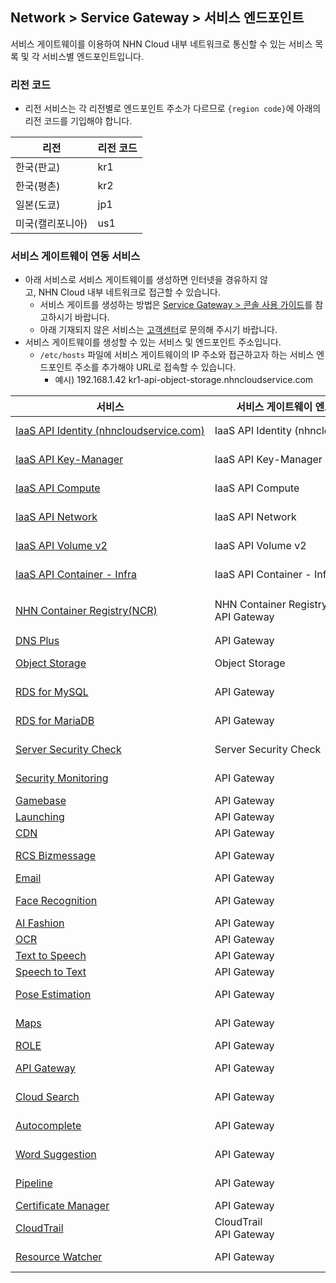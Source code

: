 ## Network > Service Gateway > 서비스 엔드포인트

서비스 게이트웨이를 이용하여 NHN Cloud 내부 네트워크로 통신할 수 있는 서비스 목록 및 각 서비스별 엔드포인트입니다.

### 리전 코드

* 리전 서비스는 각 리전별로 엔드포인트 주소가 다르므로 `{region code}`에 아래의 리전 코드를 기입해야 합니다.

| 리전 | 리전 코드 |
| --- | ----- |
| 한국(판교) | kr1 |
| 한국(평촌) | kr2 |
| 일본(도쿄) | jp1 |
| 미국(캘리포니아) | us1 |

### 서비스 게이트웨이 연동 서비스

* 아래 서비스로 서비스 게이트웨이를 생성하면 인터넷을 경유하지 않고, NHN Cloud 내부 네트워크로 접근할 수 있습니다.
    * 서비스 게이트를 생성하는 방법은 [Service Gateway > 콘솔 사용 가이드](https://docs.nhncloud.com/zh/Network/Service%20Gateway/zh/console-guide/)를 참고하시기 바랍니다.
    * 아래 기재되지 않은 서비스는 [고객센터](https://www.nhncloud.com/kr/support/inquiry)로 문의해 주시기 바랍니다.
* 서비스 게이트웨이를 생성할 수 있는 서비스 및 엔드포인트 주소입니다.
    * `/etc/hosts` 파일에 서비스 게이트웨이의 IP 주소와 접근하고자 하는 서비스 엔드포인트 주소를 추가해야 URL로 접속할 수 있습니다.
        * 예시) 192.168.1.42 kr1-api-object-storage.nhncloudservice.com

| 서비스 | 서비스 게이트웨이 엔드포인트 이름 | 엔드포인트 주소 |
| --- | ------------------ | -------- |
| [IaaS API Identity (nhncloudservice.com)](Compute/Compute/zh/identity-api/#token) | IaaS API Identity (nhncloudservice.com) | https://api-identity-infrastructure.nhncloudservice.com |
| [IaaS API Key-Manager](Network/Load%20Balancer/zh/public-api/) | IaaS API Key-Manager | https://{region code}-api-key-manager-infrastructure.nhncloudservice.com |
| [IaaS API Compute](Compute/Instance/zh/public-api/) | IaaS API Compute | https://{region code}-api-instance-infrastructure.nhncloudservice.com |
| [IaaS API Network](Network/VPC/zh/public-api/) | IaaS API Network | https://{region code}-api-network-infrastructure.nhncloudservice.com |
| [IaaS API Volume v2](Storage/Block%20Storage/zh/public-api/) | IaaS API Volume v2 | https://{region code}-api-block-storage-infrastructure.nhncloudservice.com |
| [IaaS API Container - Infra](CContainer/NKS/zh/public-api/) | IaaS API Container - Infra | https://{region code}-api-kubernetes-infrastructure.nhncloudservice.com |
| [NHN Container Registry(NCR)](Container/NCR/zh/public-api) | NHN Container Registry(NCR)<br>API Gateway | 사용자 레지스트리 URI<br>https://{region code}-ncr.api.nhncloudservice.com |
| [DNS Plus](Network/DNS%20Plus/zh/api-guide/) | API Gateway | https://dnsplus.api.nhncloudservice.com |
| [Object Storage](Storage/Object%20Storage/zh/api-guide/) | Object Storage | https://{region code}-api-object-storage.nhncloudservice.com |
| [RDS for MySQL](Database/RDS%20for%20MySQL/zh/api-guide-v3.0/) | API Gateway | https://{region code}-rds-mysql.api.nhncloudservice.com |
| [RDS for MariaDB](RDS%20for%20MariaDB/zh/api-guide-v3.0/) | API Gateway | https://{region code}-rds-mariadb.api.nhncloudservice.com |
| [Server Security Check](Security/Server%20Security%20Check/zh/Overview/) | Server Security Check | https://api-serversecuritycheck.nhncloudservice.com |
| [Security Monitoring](Security/Security%20Monitoring/zh/api-guide-v1.1/) | API Gateway | https://{region code}-secmon.api.nhncloudservice.com |
| [Gamebase](Game/Gamebase/zh/api-guide/) | API Gateway | https://api-gamebase.nhncloudservice.com|
| [Launching](Game/Launching/zh/api-guide/) | API Gateway | https://launching.api.nhncloudservice.com |
| [CDN](Contents%20Delivery/CDN/zh/api-guide-v2.0/) | API Gateway | https://cdn.api.nhncloudservice.com |
| [RCS Bizmessage](Notification/RCS%20Bizmessage/zh/api-guide/) | API Gateway | https://rcs-bizmessage.api.nhncloudservice.com |
| [Email](Notification/Email/zh/api-guide/) | API Gateway | https://email.api.nhncloudservice.com |
| [Face Recognition](AI%20Service/Face%20Recognition/zh/api-guide-v2.0/) | API Gateway | https://face-recognition.api.nhncloudservice.com |
| [AI Fashion](AI%20Service/AI%20Fashion/zh/api-guide-v2.0/) | API Gateway | https://api-aifashion.nhncloudservice.com |
| [OCR](AI%20Service/OCR/zh/general-ocr-api-guide/) | API Gateway | https://ocr.api.nhncloudservice.com |
| [Text to Speech](AI%20Service/Text%20to%20Speech/zh/api-guide/) | API Gateway | https://speech.api.nhncloudservice.com |
| [Speech to Text](AI%20Service/Speech%20to%20Text/zh/api-guide/) | API Gateway | https://speech.api.nhncloudservice.com |
| [Pose Estimation](AI%20Service/Pose%20Estimation/zh/api-guide/) | API Gateway | https://pose-estimation.api.nhncloudservice.com |
| [Maps](Application%20Service/Maps/zh/api-guide-v3.0/) | API Gateway | https://{region code}-maps.api.nhncloudservice.com |
| [ROLE](Application%20Service/ROLE/zh/api-v3-guide/) | API Gateway | https://role.api.nhncloudservice.com |
| [API Gateway](Application%20Service/API%20Gateway/zh/api-guide-v1.0/) | API Gateway | https://{region code}-apigateway.api.nhncloudservice.com |
| [Cloud Search](Search/Cloud%20Search/zh/api-guide/api-v2.0-guide/) | API Gateway | https://{region code}-search.api.nhncloudservice.com |
| [Autocomplete](Search/Autocomplete/zh/api-guide/api-v2.0-guide/) | API Gateway | https://{region code}-autocomplete.api.nhncloudservice.com |
| [Word Suggestion](Search/Word%20Suggestion/zh/api-guide/) | API Gateway | https://word-suggestion.api.nhncloudservice.com |
| [Pipeline](Dev%20Tools/Pipeline/zh/api-guide/) | API Gateway | https://{region code}-pipeline.api.nhncloudservice.com |
| [Certificate Manager](Management/Certificate%20Manager/zh/api-guide-v1.1/) | API Gateway | https://certmanager.api.nhncloudservice.com |
| [CloudTrail](Governance%20&%20Audit/CloudTrail/zh/api-guide/) | CloudTrail<br>API Gateway | https://cloud-trail.api.nhncloudservice.com |
| [Resource Watcher](Governance%20&%20Audit/Resource%20Watcher/zh/api-v2-guide/) | API Gateway | https://resource-watcher.api.nhncloudservice.com |

